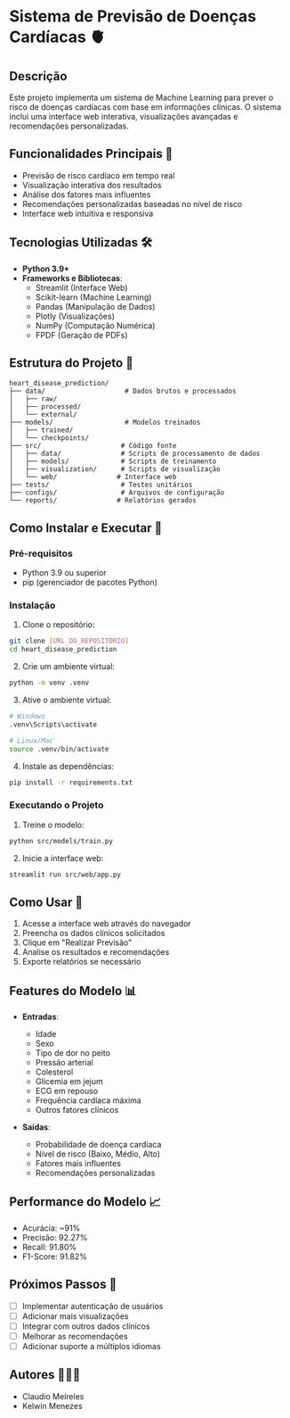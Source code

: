 # Sistema de Previsão de Doenças Cardíacas 🫀

## Descrição
Este projeto implementa um sistema de Machine Learning para prever o risco de doenças cardíacas com base em informações clínicas. O sistema inclui uma interface web interativa, visualizações avançadas e recomendações personalizadas.

## Funcionalidades Principais 🌟
- Previsão de risco cardíaco em tempo real
- Visualização interativa dos resultados
- Análise dos fatores mais influentes
- Recomendações personalizadas baseadas no nível de risco
- Interface web intuitiva e responsiva

## Tecnologias Utilizadas 🛠
- **Python 3.9+**
- **Frameworks e Bibliotecas**:
  - Streamlit (Interface Web)
  - Scikit-learn (Machine Learning)
  - Pandas (Manipulação de Dados)
  - Plotly (Visualizações)
  - NumPy (Computação Numérica)
  - FPDF (Geração de PDFs)

## Estrutura do Projeto 📁
```
heart_disease_prediction/
├── data/                    # Dados brutos e processados
│   ├── raw/
│   ├── processed/
│   └── external/
├── models/                  # Modelos treinados
│   ├── trained/
│   └── checkpoints/
├── src/                    # Código fonte
│   ├── data/               # Scripts de processamento de dados
│   ├── models/             # Scripts de treinamento
│   ├── visualization/      # Scripts de visualização
│   └── web/               # Interface web
├── tests/                  # Testes unitários
├── configs/                # Arquivos de configuração
└── reports/               # Relatórios gerados
```

## Como Instalar e Executar 🚀

### Pré-requisitos
- Python 3.9 ou superior
- pip (gerenciador de pacotes Python)

### Instalação
1. Clone o repositório:
```bash
git clone [URL_DO_REPOSITÓRIO]
cd heart_disease_prediction
```

2. Crie um ambiente virtual:
```bash
python -m venv .venv
```

3. Ative o ambiente virtual:
```bash
# Windows
.venv\Scripts\activate

# Linux/Mac
source .venv/bin/activate
```

4. Instale as dependências:
```bash
pip install -r requirements.txt
```

### Executando o Projeto
1. Treine o modelo:
```bash
python src/models/train.py
```

2. Inicie a interface web:
```bash
streamlit run src/web/app.py
```

## Como Usar 📱
1. Acesse a interface web através do navegador
2. Preencha os dados clínicos solicitados
3. Clique em "Realizar Previsão"
4. Analise os resultados e recomendações
5. Exporte relatórios se necessário

## Features do Modelo 📊
- **Entradas**:
  - Idade
  - Sexo
  - Tipo de dor no peito
  - Pressão arterial
  - Colesterol
  - Glicemia em jejum
  - ECG em repouso
  - Frequência cardíaca máxima
  - Outros fatores clínicos

- **Saídas**:
  - Probabilidade de doença cardíaca
  - Nível de risco (Baixo, Médio, Alto)
  - Fatores mais influentes
  - Recomendações personalizadas

## Performance do Modelo 📈
- Acurácia: ~91%
- Precisão: 92.27%
- Recall: 91.80%
- F1-Score: 91.82%

## Próximos Passos 🎯
- [ ] Implementar autenticação de usuários
- [ ] Adicionar mais visualizações
- [ ] Integrar com outros dados clínicos
- [ ] Melhorar as recomendações
- [ ] Adicionar suporte a múltiplos idiomas

## Autores 🙋🏼‍♂️ 
- Claudio Meireles
- Kelwin Menezes
